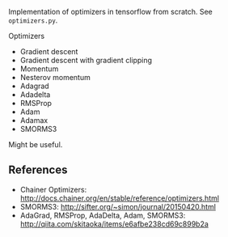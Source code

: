 Implementation of optimizers in tensorflow from scratch. See `optimizers.py`.

Optimizers
- Gradient descent
- Gradient descent with gradient clipping
- Momentum
- Nesterov momentum
- Adagrad
- Adadelta
- RMSProp
- Adam
- Adamax
- SMORMS3

Might be useful.

## References
- Chainer Optimizers: http://docs.chainer.org/en/stable/reference/optimizers.html
- SMORMS3: http://sifter.org/~simon/journal/20150420.html
- AdaGrad, RMSProp, AdaDelta, Adam, SMORMS3: http://qiita.com/skitaoka/items/e6afbe238cd69c899b2a
